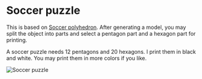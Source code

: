 # Soccer puzzle

This is based on [Soccer polyhedron](https://www.thingiverse.com/thing:1515209). After generating a model, you may split the object into parts and select a pentagon part and a hexagon part for printing.  

A soccer puzzle needs 12 pentagons and 20 hexagons. I print them in black and white. You may print them in more colors if you like. 

![Soccer puzzle](http://thingiverse-production-new.s3.amazonaws.com/renders/ba/c8/08/8e/4f/d26b5025639df4c98852b075578f95f9_preview_featured.jpg)